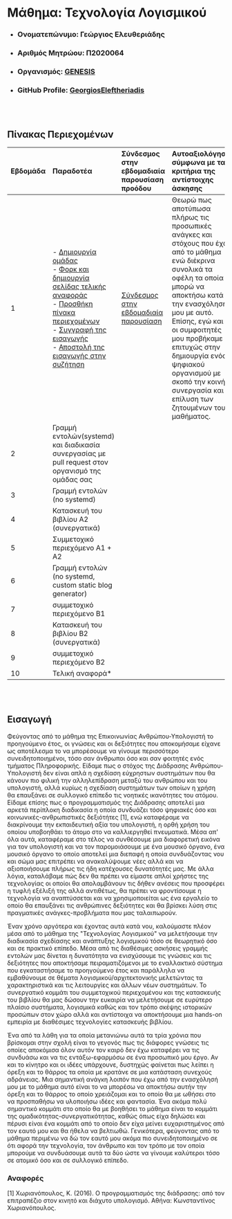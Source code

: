 # Μάθημα: Τεχνολογία Λογισμικού

- ### Ονοματεπώνυμο: Γεώργιος Ελευθεριάδης
- ### Αριθμός Μητρώου: Π2020064
- ### Οργανισμός: [GENESIS](https://github.com/Genesis-The-Beginning)
- ### GitHub Profile: [GeorgiosEleftheriadis](https://github.com/GeorgiosEleftheriadis)
<br />
<br />

## Πίνακας Περιεχομένων

| Εβδομάδα | Παραδοτέα | Σύνδεσμος στην εβδομαδιαία παρουσίαση προόδου | Αυτοαξιολόγηση σύμφωνα με τα κριτήρια της αντίστοιχης άσκησης |
| :------- | :-------- | :-------------------------------------------- | :------------------------------------------------------------ |
| 1 | - [Δημιουργία ομάδας](https://github.com/Genesis-The-Beginning) <br /> - [Φορκ και δημιουργία σελίδας τελικής αναφοράς](https://github.com/GeorgiosEleftheriadis/sw/blob/2020064/projects/2020064/README.md) <br /> - [Προσθήκη πίνακα περιεχομένων](#πίνακας-περιεχομένων) <br /> - [Συγγραφή της εισαγωγής](#εισαγωγή) <br/> - [Αποστολή της εισαγωγής στην συζήτηση]() <br /> | [Σύνδεσμος στην εβδομαδιαία παρουσίαση]() | Θεωρώ πως αποτύπωσα πλήρως τις προσωπικές ανάγκες και στόχους που έχω από το μάθημα ενώ διέκρινα συνολικά τα οφέλη τα οποία μπορώ να αποκτήσω κατά την ενασχόλησή μου με αυτό. Επίσης, εγώ και οι συμφοιτητές μου προβήκαμε επιτυχώς στην δημιουργία ενός ψηφιακού οργανισμού με σκοπό την κοινή συνεργασία και επίλυση των ζητουμένων του μαθήματος. |
| 2 | Γραμμή εντολών(systemd) και διαδικασία συνεργασίας με pull request στον οργανισμό της ομάδας σας | | |
| 3 | Γραμμή εντολών (no systemd) | | |
| 4 | Κατασκευή του βιβλίου Α2 (συνεργατικά) | | |
| 5 | Συμμετοχικό περιεχόμενο A1 + A2 | | |
| 6 | Γραμμή εντολών (no systemd, custom static blog generator) | | |
| 7 | συμμετοχικό περιεχόμενο B1 | | |
| 8 | Κατασκευή του βιβλίου Β2 (συνεργατικά) | | |
| 9 | συμμετοχικό περιεχόμενο B2 | | |
| 10 | Τελική αναφορά* | | |
<br />
<br />

## Εισαγωγή

Φεύγοντας από το μάθημα της Επικοινωνίας Ανθρώπου-Υπολογιστή το προηγούμενο έτος, οι γνώσεις και οι δεξιότητες που αποκομήσαμε είχανε ως αποτέλεσμα το να μπορέσουμε να γίνουμε περισσότερο συνειδητοποιημένοι, τόσο σαν άνθρωποι όσο και σαν φοιτητές ενός τμήματος Πληροφορικής. Είδαμε πως ο στόχος της Διάδρασης Ανθρώπου-Υπολογιστή δεν είναι απλά η σχεδίαση εύχρηστων συστημάτων που θα κάνουν πιο φιλική την αλληλεπίδραση μεταξύ του ανθρώπου και του υπολογιστή, αλλά κυρίως η σχεδίαση συστημάτων των οποίων η χρήση θα επαυξάνει σε συλλογικό επίπεδο τις νοητικές ικανότητες του ατόμου. Είδαμε επίσης πως ο προγραμματισμός της Διάδρασης αποτελεί μια αρκετά περίπλοκη διαδικασία η οποία συνδυάζει τόσο ψηφιακές όσο και κοινωνικές-ανθρωπιστικές δεξιότήτες [1], ενώ καταφέραμε να διακρίνουμε την εκπαιδευτική αξία του υπολογιστή, η ορθή χρήση του οποίου υποβοηθάει το άτομο στο να καλλιεργηθεί πνευματικά. Μέσα απ' όλα αυτά, καταφέραμε στο τέλος να συνθέσουμε μια διαφορετική εικόνα για τον υπολογιστή και να τον παρομοιάσουμε με ένα μουσικό όργανο, ένα μουσικό όργανο το οποίο αποτελεί μια διεπαφή η οποία συνδυάζοντας νου και σώμα μας επιτρέπει να ανακαλύψουμε νέες αλλά και να αξιοποιήσουμε πλήρως τις ήδη κατέχουσες δυνατότητές μας. Με άλλα λόγια, καταλάβαμε πώς δεν θα πρέπει να είμαστε απλοί χρήστες της τεχνολογίας οι οποίοι θα απολαμβάνουν τις δήθεν ανέσεις που προσφέρει η τυφλή εξέλιξή της αλλά αντιθέτως, θα πρέπει να φροντίσουμε η τεχνολογία να αναπτύσσεται και να χρησιμοποιείται ως ένα εργαλείο το οποίο θα επαυξάνει τις ανθρώπινες δεξιότητες και θα βρίσκει λύση στις πραγματικές ανάγκες-προβλήματα που μας ταλαιπωρούν.

Έναν χρόνο αργότερα και έχοντας αυτά κατά νου, καλούμαστε πλέον μέσα από το μάθημα της "Τεχνολογίας Λογισμικού" να μελετήσουμε την διαδικασία σχεδίασης και ανάπτυξης λογισμικού τόσο σε θεωρητικό όσο και σε πρακτικό επίπεδο. Μέσα από τις διαθέσιμες ασκήσεις γραμμής εντολών μας δίνεται η δυνατότητα να ενισχύσουμε τις γνώσεις και τις δεξιότητες που αποκτήσαμε πειραματιζόμενοι με το εναλλακτικό σύστημα που εγκαταστήσαμε το προηγούμενο έτος και παράλληλα να εμβαθύνουμε σε θέματα λογισμικού/αρχιτεκτονικής μελετώντας τα χαρακτηριστικά και τις λειτουργίες και άλλων νέων συστημάτων. Το συνεργατικό κομμάτι του συμμετοχικού περιεχομένου και της κατασκευής του βιβλίου θα μας δώσουν την ευκαιρία να μελετήσουμε σε ευρύτερο πλαίσιο συστήματα, λογισμικά καθώς και τον τρόπο σκέψης ιστορικών προσώπων στον χώρο αλλά και αντίστοιχα να αποκτήσουμε μια hands-on εμπειρία με διαθέσιμες τεχνολογίες κατασκευής βιβλίου.

Ένα από τα λάθη για τα οποία μετανιώνω αυτά τα τρία χρόνια που βρίσκομαι στην σχολή είναι το γεγονός πως τις διάφορες γνώσεις τις οποίες αποκόμισα όλον αυτόν τον καιρό δεν έχω καταφέρει να τις συνδυάσω και να τις εντάξω-εφαρμόσω σε ένα προσωπικό μου έργο. Αν και το κίνητρο και οι ιδέες υπάρχουνε, δυστηχώς φαίνεται πως λείπει η όρεξη και το θάρρος τα οποία με κρατάνε σε μια κατάσταση συνεχούς αδράνειας. Μια σημαντική ανάγκη λοιπόν που έχω από την ενασχόλησή μου με το μάθημα αυτό είναι το να μπορέσω να αποκτήσω αυτήν την όρεξη και το θάρρος το οποίο χρειάζομαι και το οποίο θα με ωθήσει στο να προσπαθήσω να υλοποιήσω ιδέες και φαντασία. Ένα ακόμα πολύ σημαντικό κομμάτι στο οποίο θα με βοηθήσει το μάθημα είναι το κομμάτι της ομαδικότητας-συνεργατικότητας, καθώς όπως είχα δηλώσει και πέρυσι είναι ένα κομμάτι από το οποίο δεν είχα μείνει ευχαριστημένος από τον εαυτό μου και θα ήθελα να βελτιωθώ. Γενικότερα, φεύγοντας από το μάθημα περιμένω να δώ τον εαυτό μου ακόμα πιο συνειδητοποιημένο σε ότι αφορά την τεχνολογία, τον άνθρωπο και τον τρόπο με τον οποία μπορούμε να συνδυάσουμε αυτά τα δύο ώστε να γίνουμε καλύτεροι τόσο σε ατομικό όσο και σε συλλογικό επίπεδο.

### Αναφορές

[1] Χωριανόπουλος, Κ. (2016). Ο προγραμματισμός της διάδρασης: από τον επιτραπέζιο στον κινητό και διάχυτο υπολογισμό. Αθήνα: Κωνσταντίνος Χωριανόπουλος. 
